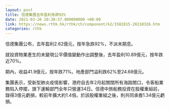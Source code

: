 ```yaml
---
layout: post
title: 信德集團去年盈利急跌92%
date: 2021-03-26 20:38:57.000000000 +08:00
link: https://news.rthk.hk/rthk/ch/component/k2/1582815-20210326.htm
categories: rthk
---
```


信德集團公布，去年盈利2.62億元，按年急跌92%，不派末期息。

就投資物業產生的未變現公平價值變動作出調整後，去年盈利10.89億元，按年跌近70%。

期內，收益41.9億元，按年跌71%。地產部門溢利跌62%至24.68億元。

集團表示，受新型肺炎疫情影響，港府自去年2月起關閉所有海路關口，令客船業務陷入停擺，旗下運輸部門全年只營運34日。信德中旅船務投資在股權重組前，錄得3億元虧損，較前年擴大約1.4倍。於該股權重組之後，則共同承擔1.34億元虧損。
